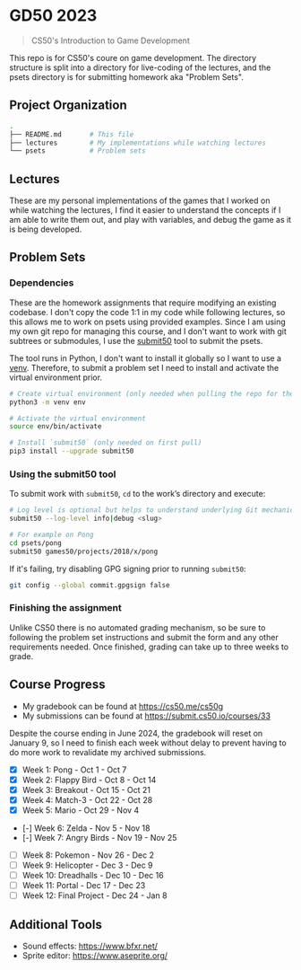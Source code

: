 # GD50 2023

> CS50's Introduction to Game Development

This repo is for CS50's coure on game development. The directory structure is split into a directory for live-coding of the lectures, and the psets directory is for submitting homework aka "Problem Sets".

## Project Organization

```sh
.
├── README.md       # This file
├── lectures        # My implementations while watching lectures
└── psets           # Problem sets
```

## Lectures

These are my personal implementations of the games that I worked on while watching the lectures, I find it easier to understand the concepts if I am able to write them out, and play with variables, and debug the game as it is being developed.

## Problem Sets

### Dependencies

These are the homework assignments that require modifying an existing codebase. I don't copy the code 1:1 in my code while following lectures, so this allows me to work on psets using provided examples. Since I am using my own git repo for managing this course, and I don't want to work with git subtrees or submodules, I use the [submit50](https://cs50.readthedocs.io/submit50/) tool to submit the psets.

The tool runs in Python, I don't want to install it globally so I want to use a [venv](https://docs.python.org/3/library/venv.html). Therefore, to submit a problem set I need to install and activate the virtual environment prior.

```sh
# Create virtual environment (only needed when pulling the repo for the first time)
python3 -m venv env

# Activate the virtual environment
source env/bin/activate

# Install `submit50` (only needed on first pull)
pip3 install --upgrade submit50
```

### Using the submit50 tool

To submit work with `submit50`, `cd` to the work’s directory and execute:

```sh
# Log level is optional but helps to understand underlying Git mechanics
submit50 --log-level info|debug <slug>

# For example on Pong
cd psets/pong
submit50 games50/projects/2018/x/pong
```

If it's failing, try disabling GPG signing prior to running `submit50`:

```sh
git config --global commit.gpgsign false
```

### Finishing the assignment

Unlike CS50 there is no automated grading mechanism, so be sure to following the problem set instructions and submit the form and any other requirements needed. Once finished, grading can take up to three weeks to grade.

## Course Progress

- My gradebook can be found at https://cs50.me/cs50g
- My submissions can be found at https://submit.cs50.io/courses/33

Despite the course ending in June 2024, the gradebook will reset on January 9, so I need to finish each week without delay to prevent having to do more work to revalidate my archived submissions.

- [x] Week 1: Pong - Oct 1 - Oct 7
- [x] Week 2: Flappy Bird - Oct 8 - Oct 14
- [x] Week 3: Breakout - Oct 15 - Oct 21
- [x] Week 4: Match-3 - Oct 22 - Oct 28
- [x] Week 5: Mario - Oct 29 - Nov 4
- [-] Week 6: Zelda - Nov 5 - Nov 18
- [-] Week 7: Angry Birds - Nov 19 - Nov 25
- [ ] Week 8: Pokemon - Nov 26 - Dec 2
- [ ] Week 9: Helicopter - Dec 3 - Dec 9
- [ ] Week 10: Dreadhalls - Dec 10 - Dec 16
- [ ] Week 11: Portal - Dec 17 - Dec 23
- [ ] Week 12: Final Project - Dec 24 - Jan 8

## Additional Tools

- Sound effects: https://www.bfxr.net/
- Sprite editor: https://www.aseprite.org/
